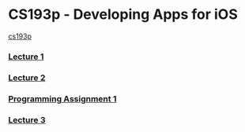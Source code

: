 # CS193p - Developing Apps for iOS
[cs193p](https://cs193p.sites.stanford.edu/2023)

### [Lecture 1](./Docs/Lecture_1)

### [Lecture 2](./Docs/Lecture_2)

### [Programming Assignment 1](./Docs/Programming_Assignment_1)

### [Lecture 3](./Docs/Lecture_3)